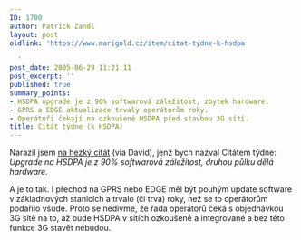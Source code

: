 ```yaml
---
ID: 1700
author: Patrick Zandl
layout: post
oldlink: 'https://www.marigold.cz/item/citat-tydne-k-hsdpa

  '
post_date: 2005-06-29 11:21:11
post_excerpt: ''
published: true
summary_points:
- HSDPA upgrade je z 90% softwarová záležitost, zbytek hardware.
- GPRS a EDGE aktualizace trvaly operátorům roky.
- Operátoři čekají na ozkoušené HSDPA před stavbou 3G sítí.
title: Citát týdne (k HSDPA)
---
```


<p>Narazil jsem <a href="http://www.abiresearch.com/abiprdisplay.jsp?pressid=500">na hezký citát</a> (via David), jenž bych nazval Citátem týdne: <em>Upgrade na HSDPA je z 90% softwarová záležitost, druhou půlku dělá hardware.</em> </p>

<p>A je to tak. I přechod na GPRS nebo EDGE měl být pouhým update software v základnových stanicích a trvalo (či trvá) roky, než se to operátorům podařilo všude. Proto se nedivme, že řada operátorů čeká s objednávkou 3G sítě na to, až bude HSDPA v sítích ozkoušené a integrované a bez této funkce 3G stavět nebudou.
</p>